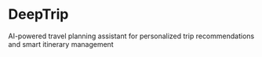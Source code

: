 # DeepTrip
AI-powered travel planning assistant for personalized trip recommendations and smart itinerary management
